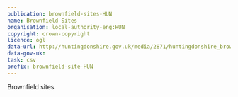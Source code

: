 ```yaml
---
publication: brownfield-sites-HUN
name: Brownfield Sites
organisation: local-authority-eng:HUN
copyright: crown-copyright
licence: ogl
data-url: http://huntingdonshire.gov.uk/media/2871/huntingdonshire_brownfieldregister_2017-12-31_rev1.csv
data-gov-uk: 
task: csv
prefix: brownfield-site-HUN
---
```


Brownfield sites

